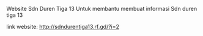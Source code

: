 Website Sdn Duren Tiga 13 Untuk membantu membuat informasi Sdn duren tiga 13

link website:
http://sdndurentiga13.rf.gd/?i=2
